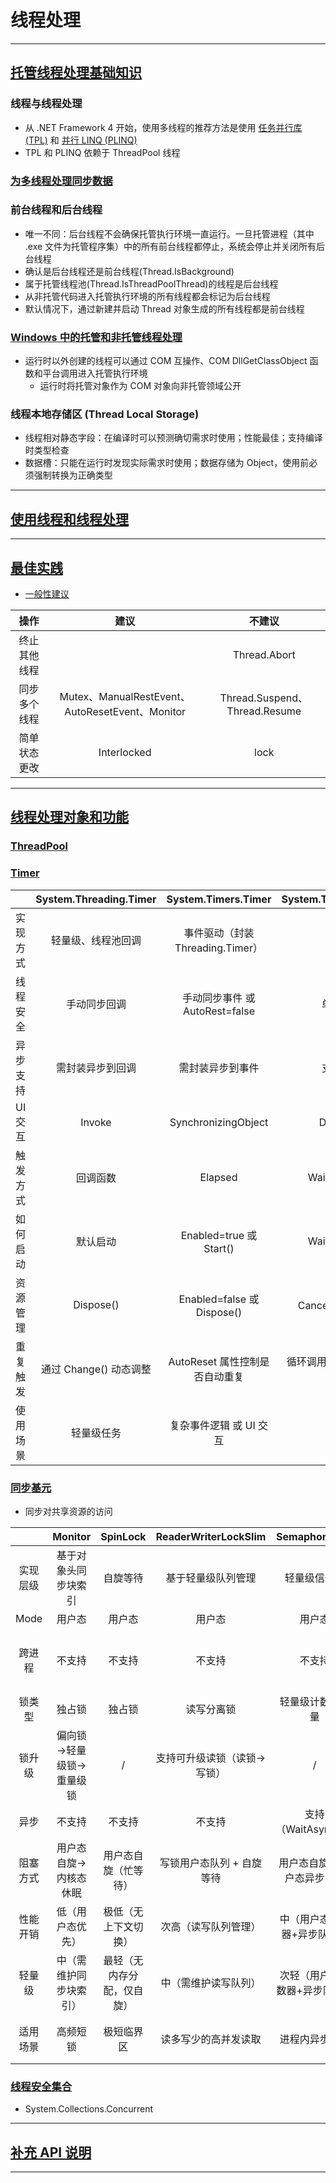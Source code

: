 # 线程处理

---
## [托管线程处理基础知识](https://learn.microsoft.com/zh-cn/dotnet/standard/threading/threads-and-threading)
### 线程与线程处理
- 从 .NET Framework 4 开始，使用多线程的推荐方法是使用
    [任务并行库 (TPL)](../ParallelProgramming/TaskParallelLibrary/TaskParallelLibrary.md)
    和
    [并行 LINQ (PLINQ)](../../Guide/LINQ/LINQ.md#并行-linq--plinq-)
- TPL 和 PLINQ 依赖于 ThreadPool 线程
### [为多线程处理同步数据](ManagedThreadingBasics/SynchronizeDataForMultithreading.cs)
### 前台线程和后台线程
- 唯一不同：后台线程不会确保托管执行环境一直运行。一旦托管进程（其中 .exe 文件为托管程序集）中的所有前台线程都停止，系统会停止并关闭所有后台线程
- 确认是后台线程还是前台线程(Thread.IsBackground)
- 属于托管线程池(Thread.IsThreadPoolThread)的线程是后台线程
- 从非托管代码进入托管执行环境的所有线程都会标记为后台线程
- 默认情况下，通过新建并启动 Thread 对象生成的所有线程都是前台线程
### [Windows 中的托管和非托管线程处理](https://learn.microsoft.com/zh-cn/dotnet/standard/threading/managed-and-unmanaged-threading-in-windows)
- 运行时以外创建的线程可以通过 COM 互操作、COM DllGetClassObject 函数和平台调用进入托管执行环境
    - 运行时将托管对象作为 COM 对象向非托管领域公开
### 线程本地存储区 (Thread Local Storage)
- 线程相对静态字段：在编译时可以预测确切需求时使用；性能最佳；支持编译时类型检查
- 数据槽：只能在运行时发现实际需求时使用；数据存储为 Object，使用前必须强制转换为正确类型
---
## [使用线程和线程处理](UsingThreadsAndThreading.cs)

---
## [最佳实践](ManagedThreadingBestPractices.cs)
- [一般性建议](https://learn.microsoft.com/zh-cn/dotnet/standard/threading/managed-threading-best-practices#general-recommendations)

|   操作   |                      建议                      |             不建议              |
|:------:|:--------------------------------------------:|:----------------------------:|
| 终止其他线程 |                                              |         Thread.Abort         |
| 同步多个线程 | Mutex、ManualRestEvent、AutoResetEvent、Monitor | Thread.Suspend、Thread.Resume |
| 简单状态更改 |                 Interlocked                  |             lock             |
---
## [线程处理对象和功能](ThreadingObjectsAndFeatures)
### [ThreadPool](../../API/System/Threading/ThreadPoolTests.cs)
### [Timer](ThreadingObjectsAndFeatures/Timers.cs)

|       | System.Threading.Timer |    System.Timers.Timer    | System.Threading.PeriodicTimer |
|:-----:|:----------------------:|:-------------------------:|:------------------------------:|
| 实现方式  |       轻量级、线程池回调        | 事件驱动（封装 Threading.Timer）  |             异步顺序执行             |
| 线程安全  |         手动同步回调         |  手动同步事件 或 AutoRest=false  |            单线程、无需同步            |
| 异步支持  |        需封装异步到回调        |         需封装异步到事件          |         支持 async/await         |
| UI 交互 |         Invoke         |    SynchronizingObject    |       Dispatcher.Invoke        |
| 触发方式  |          回调函数          |          Elapsed          |      WaitForNextTickAsync      |
| 如何启动  |          默认启动          |  Enabled=true 或 Start()   |      WaitForNextTickAsync      |
| 资源管理  |       Dispose()        | Enabled=false 或 Dispose() |   CancellationToken 或 using    |
| 重复触发  |    通过 Change() 动态调整    |   AutoReset 属性控制是否自动重复    | 循环调用 WaitForNextTickAsync 实现重复 |
| 使用场景  |         轻量级任务          |      复杂事件逻辑 或 UI 交互       |            异步高并发轮询             |
### [同步基元](ThreadingObjectsAndFeatures/SynchronizationPrimitives.cs)
- 同步对共享资源的访问

|      |    Monitor    |   SpinLock    | ReaderWriterLockSlim |  SemaphoreSlim  | Semaphore |   Mutex   | AutoResetEvent |
|:----:|:-------------:|:-------------:|:--------------------:|:---------------:|:---------:|:---------:|:--------------:|
| 实现层级 |  基于对象头同步块索引   |     自旋等待      |      基于轻量级队列管理       |     轻量级信号量      | 依赖操作系统信号量 | 依赖操作系统互斥体 |    依赖内核事件对象    |
| Mode |      用户态      |      用户态      |         用户态          |       用户态       |    内核态    |    内核态    |      内核态       |
| 跨进程  |      不支持      |      不支持      |         不支持          |       不支持       | 支持（命名信号量） | 支持（命名互斥体） |    支持（命名事件）    |
| 锁类型  |      独占锁      |      独占锁      |        读写分离锁         |    轻量级计数信号量     |   计数信号量   |    独占锁    |   事件信号（单唤醒）    |
| 锁升级  | 偏向锁→轻量级锁→重量级锁 |       /       |    支持可升级读锁（读锁→写锁）    |        /        |     /     |     /     |       /        |
|  异步  |      不支持      |      不支持      |         不支持          | 支持（WaitAsync()） |    不支持    |    不支持    |      不支持       |
| 阻塞方式 |  用户态自旋→内核态休眠  |  用户态自旋（忙等待）   |    写锁用户态队列 + 自旋等待    | 用户态自旋 + 用户态异步队列 |   内核态休眠   |   内核态休眠   |     内核态休眠      |
| 性能开销 |   低（用户态优先）    |  极低（无上下文切换）   |      次高（读写队列管理）      | 中（用户态计数器+异步队列）  |  高（涉及内核）  |  高（涉及内核）  |    高（涉及内核）     |
| 轻量级  |  中（需维护同步块索引）  | 最轻（无内存分配，仅自旋） |      中（需维护读写队列）      | 次轻（用户态计数器+异步队列） |  重（依赖内核）  |  重（依赖内核）  |    重（依赖内核）     |
| 适用场景 |     高频短锁      |     极短临界区     |      读多写少的高并发读取      |     进程内异步限流     |  跨进程资源池   |  跨进程独占资源  |     单次线程唤醒     |
### [线程安全集合](https://learn.microsoft.com/zh-cn/dotnet/standard/collections/thread-safe/)
- System.Collections.Concurrent
---
## [补充 API 说明](SupplementalAPI)

---
